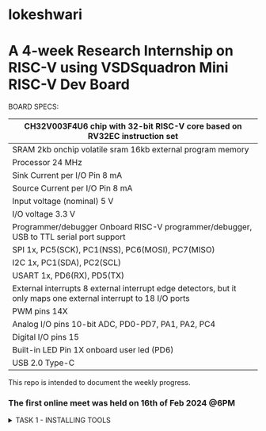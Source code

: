# lokeshwari
# A 4-week Research Internship on RISC-V using VSDSquadron Mini RISC-V Dev Board



BOARD SPECS:

| CH32V003F4U6 chip with 32-bit RISC-V core based on RV32EC instruction set |
| ------------------------------------------------------------------------- 
| SRAM                                                                       2kb onchip volatile sram     16kb external program memory                                    |
| Processor                                                                  24 MHz                                                                                       |
| Sink Current per I/O Pin                                                   8 mA                                                                                         |
| Source Current per I/O Pin                                                 8 mA                                                                                         |
| Input voltage (nominal)                                                    5 V                                                                                          |
| I/O voltage                                                                3.3 V                                                                                        |
| Programmer/debugger                                                        Onboard RISC-V programmer/debugger, USB to TTL serial port support                           |
| SPI                                                                        1x, PC5(SCK), PC1(NSS), PC6(MOSI), PC7(MISO)                                                 |
| I2C                                                                        1x, PC1(SDA), PC2(SCL)                                                                       |
| USART                                                                      1x, PD6(RX), PD5(TX)                                                                         |
| External interrupts                                                        8 external interrupt edge detectors, but it only maps one external interrupt to 18 I/O ports |
| PWM pins                                                                   14X                                                                                          |
| Analog I/O pins                                                            10-bit ADC, PD0-PD7, PA1, PA2, PC4                                                           |
| Digital I/O pins                                                           15                                                                                           |
| Built-in LED Pin                                                           1X onboard user led (PD6)                                                                    |
| USB 2.0 Type-C                                                            
   

This repo is intended to document the weekly progress.

### The first online meet was held on 16th of Feb 2024 @6PM

<details>
    <summary> TASK 1 - INSTALLING TOOLS</summary>

1) install RISC-V GNU Toolchain 

2) install Yosys 

3) install iverilog 

4) install gtkwave

### CLONING RISC-V GNU TOOLCHAIN

```sudo apt install git-all```   # To install git

```sudo apt-get install autoconf automake autotools-dev curl python3 libmpc-dev libmpfr-dev libgmp-dev gawk build-essential bison flex texinfo gperf libtool patchutils bc zlib1g-dev libexpat-dev``` *make sure to install the dependencies*

![WhatsApp Image 2024-02-23 at 2 09 41 AM](https://github.com/Lokeshwari2/lokeshwari/assets/161022299/328abec4-b19b-4649-a449-85793253baf6)


```git clone https://github.com/riscv/riscv-gnu-toolchain```


![WhatsApp Image 2024-02-23 at 2 09 44 AM](https://github.com/Lokeshwari2/lokeshwari/assets/161022299/ec3f23ef-0b39-4d34-8bf5-24c5857ac622)


## Create a opt dir
```mkdir /opt/riscv```  *try sudo incase of permission denial*

In my case I created a driectory ```mkdir riscv``` and ``` chmod 777 home/nawras/riscv ```

## Config and make inside the risc-v gnu toolchain dir 

```./configure --prefix=/opt/riscv```  

In my case ```./configure --prefix=/home/nawras/riscv```  

Then
```make``` **(Have patience)**

### Troubleshooting

**ERROR 1**: "gcc not found"
try ```sudo apt-get install build-essential```
see if gcc is in /usr/bin/

**ERROR 2**: "no acceptable c compiler found in $PATH"
Open the .bashrc by any editors like vim,emacs,nano,gedit ```nano ~/.bashrc``` 
Add the below line at the end of .bashrc and save it
```export PATH="$PATH:/usr/bin/gcc```

**ERROR 3**: Even after installing gcc g++ sometimes it shows 'gcc' command not found ,though it suggest to ```sudo apt install gcc``` which again will cause the same error. I figured this by ```ls```'ing the /usr/bin directory to find the gcc g++ cc to be in red text with black background indicates broken link or missing file.


Better purge it at **YOUR OWN RISK** and reinstall it again.
```sudo apt-get purge gcc```

or **REINSTALL** ```sudo apt-get install --reinstall gcc``` (didn't work for me)



### INSTALLING IVERILOG GTKWAVE & YOSYS

### YOSYS

```bash
git clone https://github.com/YosysHQ/yosys.git
cd yosys 
sudo apt-get install build-essential clang bison flex \libreadline-dev gawk tcl-dev libffi-dev git \ graphviz xdot pkg-config python3 libboost-system-dev\libboost-python-dev libboost-filesystem-dev zlib1g-dev
make config-gcc
make 
sudo make install
```
![WhatsApp Image 2024-02-23 at 2 09 47 AM](https://github.com/Lokeshwari2/lokeshwari/assets/161022299/f908b9e2-63d1-47d9-9ae7-deb1ae2f9bd5)



![WhatsApp Image 2024-02-23 at 2 09 51 AM](https://github.com/Lokeshwari2/lokeshwari/assets/161022299/0797e38d-9a49-4158-9f1c-d9a598949bdb)


### iVerilog

```
sudo apt-get install iverilog
```
![WhatsApp Image 2024-02-23 at 2 09 52 AM](https://github.com/Lokeshwari2/lokeshwari/assets/161022299/4d06636d-f20e-438a-a9eb-8ef16220aef5)


### GTkWave
``` sudo apt-get install gtkwave ```


![WhatsApp Image 2024-02-23 at 2 09 57 AM](https://github.com/Lokeshwari2/lokeshwari/assets/161022299/0c21b5c3-4338-4a42-adde-ba9849c83ac6)


 


    
   
</details>
